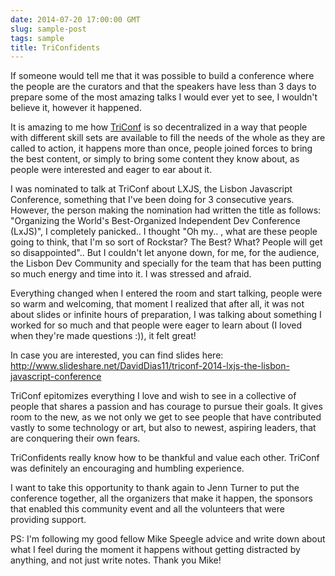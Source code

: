 ```yaml
---
date: 2014-07-20 17:00:00 GMT
slug: sample-post
tags: sample
title: TriConfidents
---
```


If someone would tell me that it was possible to build a conference where the people are the curators and that the speakers have less than 3 days  to prepare some of the most amazing talks I would ever yet to see, I wouldn't believe it, however it happened.

It is amazing to me how [TriConf](http://triconf.com/)  is so decentralized in a way that people with different skill sets are available to fill the needs of the whole as they are called to action, it happens more than once, people joined forces to bring the best content, or simply to bring some content they know about, as people were interested and eager to ear about it.

I was nominated to talk at TriConf about LXJS, the Lisbon Javascript Conference, something that I've been doing for 3 consecutive years. However, the person making the nomination had written the title as follows: "Organizing the World's Best-Organized Independent Dev Conference (LxJS)", I completely panicked.. I thought "Oh my.. , what are these people going to think, that I'm so sort of Rockstar? The Best? What? People will get so disappointed".. But I couldn't let anyone down, for me, for the audience, the Lisbon Dev Community and specially for the team that has been putting so much energy and time into it. I was stressed and afraid.

Everything changed when I entered the room and start talking, people were so warm and welcoming, that moment I realized that after all, it was not about slides or infinite hours of preparation,  I was talking about something I worked for so much and that people were eager to learn about (I loved when they're made questions  :)), it felt great!

In case you are interested, you can find slides here:
http://www.slideshare.net/DavidDias11/triconf-2014-lxjs-the-lisbon-javascript-conference

TriConf epitomizes everything I love and wish to see in a collective of people that shares a passion and has courage to pursue their goals. It gives room to the new, as we not only we get to see people that have contributed vastly to some technology or art, but also to newest, aspiring leaders, that are conquering their own fears.

TriConfidents really know how to be thankful and value each other. TriConf was definitely an encouraging and humbling experience.

I want to take this opportunity to thank again to Jenn Turner to put the conference together, all the organizers that make it happen, the sponsors that enabled this community event and all the volunteers that were providing support.

PS: I'm following my good fellow Mike Speegle advice and write down about what I feel during the moment it happens without getting distracted by anything, and not just write notes.  Thank you Mike!